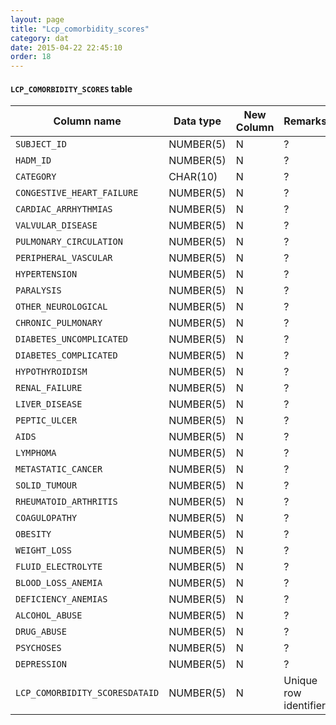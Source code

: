 ```yaml
---
layout: page
title: "Lcp_comorbidity_scores"
category: dat
date: 2015-04-22 22:45:10
order: 18
---
```


#### ```LCP_COMORBIDITY_SCORES``` table

Column name | Data type | New Column | Remarks
--- | --- | --- | ---
```SUBJECT_ID``` | NUMBER(5) | N | ?
```HADM_ID``` | NUMBER(5) | N | ?
```CATEGORY``` | CHAR(10) | N | ?
```CONGESTIVE_HEART_FAILURE``` | NUMBER(5) | N | ?
```CARDIAC_ARRHYTHMIAS``` | NUMBER(5) | N | ?
```VALVULAR_DISEASE``` | NUMBER(5) | N | ?
```PULMONARY_CIRCULATION``` | NUMBER(5) | N | ?
```PERIPHERAL_VASCULAR``` | NUMBER(5) | N | ?
```HYPERTENSION``` | NUMBER(5) | N | ?
```PARALYSIS``` | NUMBER(5) | N | ?
```OTHER_NEUROLOGICAL``` | NUMBER(5) | N | ?
```CHRONIC_PULMONARY``` | NUMBER(5) | N | ?
```DIABETES_UNCOMPLICATED``` | NUMBER(5) | N | ?
```DIABETES_COMPLICATED``` | NUMBER(5) | N | ?
```HYPOTHYROIDISM``` | NUMBER(5) | N | ?
```RENAL_FAILURE``` | NUMBER(5) | N | ?
```LIVER_DISEASE``` | NUMBER(5) | N | ?
```PEPTIC_ULCER``` | NUMBER(5) | N | ?
```AIDS``` | NUMBER(5) | N | ?
```LYMPHOMA``` | NUMBER(5) | N | ?
```METASTATIC_CANCER``` | NUMBER(5) | N | ?
```SOLID_TUMOUR``` | NUMBER(5) | N | ?
```RHEUMATOID_ARTHRITIS``` | NUMBER(5) | N | ?
```COAGULOPATHY``` | NUMBER(5) | N | ?
```OBESITY``` | NUMBER(5) | N | ?
```WEIGHT_LOSS``` | NUMBER(5) | N | ?
```FLUID_ELECTROLYTE``` | NUMBER(5) | N | ?
```BLOOD_LOSS_ANEMIA``` | NUMBER(5) | N | ?
```DEFICIENCY_ANEMIAS``` | NUMBER(5) | N | ?
```ALCOHOL_ABUSE``` | NUMBER(5) | N | ?
```DRUG_ABUSE``` | NUMBER(5) | N | ?
```PSYCHOSES``` | NUMBER(5) | N | ?
```DEPRESSION``` | NUMBER(5) | N | ?
```LCP_COMORBIDITY_SCORESDATAID``` | NUMBER(5) | N | Unique row identifier

